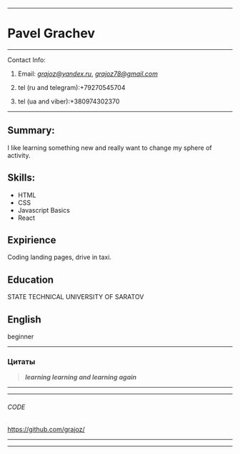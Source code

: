 ***

# Pavel Grachev

***

Contact Info:

1. Email: *grajoz@yandex.ru*, *grajoz78@gmail.com*

2. tel (ru and telegram):+79270545704
3. tel (ua and viber):+380974302370

***

## Summary:
I like learning something new and really want to change my sphere of activity.

## Skills:
* HTML
* CSS
* Javascript Basics
* React


## Expirience
Coding landing pages,  drive in taxi.

## Education
STATE TECHNICAL UNIVERSITY OF SARATOV

## English
beginner

***

### Цитаты
> ***learning learning and learning again***

***
***
###### CODE

https://github.com/grajoz/

***
***